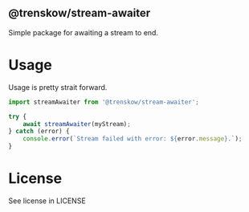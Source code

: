 @trenskow/stream-awaiter
----

Simple package for awaiting a stream to end.

# Usage

Usage is pretty strait forward.

````javascript
import streamAwaiter from '@trenskow/stream-awaiter';

try {
	await streamAwaiter(myStream);
} catch (error) {
	console.error(`Stream failed with error: ${error.message}.`);
}
````

# License

See license in LICENSE
